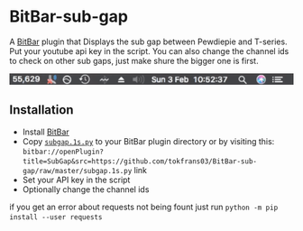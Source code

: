 # BitBar-sub-gap

A [BitBar](https://github.com/matryer/bitbar) plugin that Displays the sub gap between Pewdiepie and T-series. Put your youtube api key in the script. You can also change the channel ids to check on other sub gaps, just make shure the bigger one is first.

![MENU BAR GIF](https://github.com/tokfrans03/BitBar-sub-gap/blob/c974e8306901ecaf237e702a64849da8bbb604b7/menubar.gif?raw=true)

## Installation
- Install [BitBar](https://getbitbar.com/)
- Copy [`subgap.1s.py`](https://github.com/tokfrans03/BitBar-sub-gap/raw/master/subgap.1s.py) to your BitBar plugin directory or by visiting this: `bitbar://openPlugin?title=SubGap&src=https://github.com/tokfrans03/BitBar-sub-gap/raw/master/subgap.1s.py` link
- Set your API key in the script
- Optionally change the channel ids

if you get an error about requests not being fount just run `python -m pip install --user requests`
